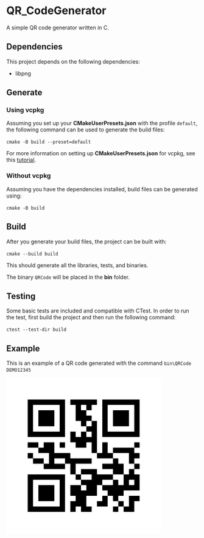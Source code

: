 # QR_CodeGenerator
A simple QR code generator written in C.

## Dependencies

This project depends on the following dependencies:

* libpng

## Generate

### Using vcpkg

Assuming you set up your **CMakeUserPresets.json** with the profile `default`,
the following command can be used to generate the build files:

`cmake -B build --preset=default`

For more information on setting up **CMakeUserPresets.json** for vcpkg,
see this [tutorial](https://learn.microsoft.com/en-us/vcpkg/get_started/get-started?pivots=shell-powershell#4---build-and-run-the-project).

### Without vcpkg

Assuming you have the dependencies installed, build files can be generated using:

`cmake -B build`

## Build

After you generate your build files, the project can be built with:

`cmake --build build`

This should generate all the libraries, tests, and binaries.

The binary `QRCode` will be placed in the **bin** folder.

## Testing

Some basic tests are included and compatible with CTest. In order to run the test,
first build the project and then run the following command:

`ctest --test-dir build`

## Example

This is an example of a QR code generated with the command `bin\QRCode DEMO12345`

![example1.png](sample/example1.png) 
